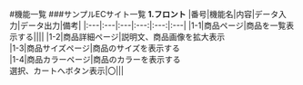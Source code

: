 #機能一覧
###サンプルECサイト一覧
**1.フロント**
|番号|機能名|内容|データ入力|データ出力|備考|
|:---|:---|:---|:---:|:---:|:---|
|1-1|商品ページ|商品を一覧表示する||||
|1-2|商品詳細ページ|説明文、商品画像を拡大表示<br>
|1-3|商品サイズページ|商品のサイズを表示する<br>
|1-4|商品カラーページ|商品のカラーを表示する<br>
選択、カートへボタン表示|〇|||
